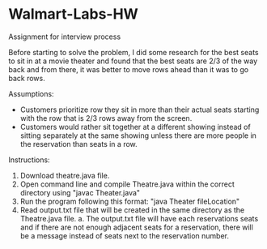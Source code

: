 # Walmart-Labs-HW
Assignment for interview process

Before starting to solve the problem, I did some research for the best seats to sit in at a movie theater and found that the best seats are 2/3 of the way back and from there, it was better to move rows ahead than it was to go back rows.

Assumptions:
  - Customers prioritize row they sit in more than their actual seats starting with the row that is 2/3 rows away from the screen. 
  - Customers would rather sit together at a different showing instead of sitting separately at the same showing unless there are more people in the reservation than seats in a row.

Instructions:
  1. Download theatre.java file.
  2. Open command line and compile Theatre.java within the correct directory using "javac Theater.java"
  3. Run the program following this format: "java Theater fileLocation"
  4. Read output.txt file that will be created in the same directory as the Theatre.java file.
    a. The output.txt file will have each reservations seats and if there are not enough adjacent seats for a reservation, there will be a        message instead of seats next to the reservation number.
  
